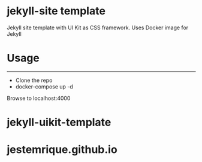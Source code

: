 # jekyll-site template

Jekyll site template with UI Kit as CSS framework.
Uses Docker image for Jekyll

# Usage

---

- Clone the repo
- docker-compose up -d

Browse to localhost:4000
# jekyll-uikit-template
# jestemrique.github.io
